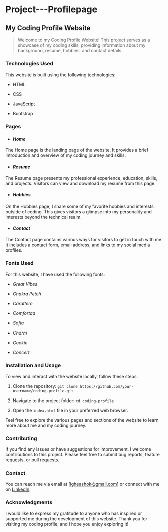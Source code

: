 
# Project---Profilepage

## My Coding Profile Website

  

> Welcome to my Coding Profile Website! This project serves as a
> showcase of my coding skills, providing information about my
> background, resume, hobbies, and contact details.

  

### Technologies Used

  

This website is built using the following technologies:

  

- HTML

- CSS

- JavaScript

- Bootstrap

  

### Pages

  

 - #### *Home*

  

The Home page is the landing page of the website. It provides a brief introduction and overview of my coding journey and skills.

  

 - #### *Resume*

  

The Resume page presents my professional experience, education, skills, and projects. Visitors can view and download my resume from this page.

  

 - #### *Hobbies*

  

On the Hobbies page, I share some of my favorite hobbies and interests outside of coding. This gives visitors a glimpse into my personality and interests beyond the technical realm.

  

 - #### *Contact*

  

The Contact page contains various ways for visitors to get in touch with me. It includes a contact form, email address, and links to my social media profiles.

  

### Fonts Used



For this website, I have used the following fonts:

- *Great Vibes*

- *Chakra Petch*

- *Carattere*

- *Comfortaa*

- *Sofia*

- *Charm*

- *Cookie*

- *Concert*

  

### Installation and Usage

  

To view and interact with the website locally, follow these steps:

  

1. Clone the repository: `git clone https://github.com/your-username/coding-profile.git`

2. Navigate to the project folder: `cd coding-profile`

3. Open the `index.html` file in your preferred web browser.

  

Feel free to explore the various pages and sections of the website to learn more about me and my coding journey.

  

### Contributing

  

If you find any issues or have suggestions for improvement, I welcome contributions to this project. Please feel free to submit bug reports, feature requests, or pull requests.

  

### Contact

  

You can reach me via email at [igheashok@gmail.com] or connect with me on [LinkedIn](https://www.linkedin.com/in/ashok-ighe-2373bb233/).

  

### Acknowledgments

  

I would like to express my gratitude to anyone who has inspired or supported me during the development of this website. Thank you for visiting my coding profile, and I hope you enjoy exploring it!